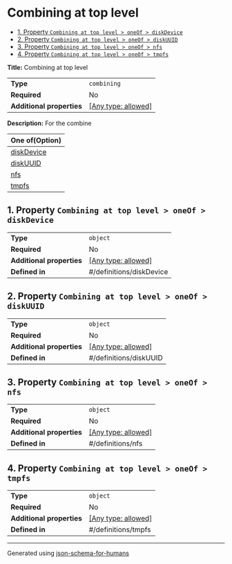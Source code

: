 # Combining at top level

- [1. Property `Combining at top level > oneOf > diskDevice`](#oneOf_i0-665f6930)
- [2. Property `Combining at top level > oneOf > diskUUID`](#oneOf_i1-665f6931)
- [3. Property `Combining at top level > oneOf > nfs`](#oneOf_i2-665f6932)
- [4. Property `Combining at top level > oneOf > tmpfs`](#oneOf_i3-665f6933)

**Title:** Combining at top level

|                           |                                                                           |
| ------------------------- | ------------------------------------------------------------------------- |
| **Type**                  | `combining`                                                               |
| **Required**              | No                                                                        |
| **Additional properties** | [[Any type: allowed]](# "Additional Properties of any type are allowed.") |

**Description:** For the combine

| One of(Option)                   |
| -------------------------------- |
| [diskDevice](#oneOf_i0-665f6930) |
| [diskUUID](#oneOf_i1-665f6931)   |
| [nfs](#oneOf_i2-665f6932)        |
| [tmpfs](#oneOf_i3-665f6933)      |

## <a name="oneOf_i0-665f6930"></a>1. Property `Combining at top level > oneOf > diskDevice`

|                           |                                                                           |
| ------------------------- | ------------------------------------------------------------------------- |
| **Type**                  | `object`                                                                  |
| **Required**              | No                                                                        |
| **Additional properties** | [[Any type: allowed]](# "Additional Properties of any type are allowed.") |
| **Defined in**            | #/definitions/diskDevice                                                  |

## <a name="oneOf_i1-665f6931"></a>2. Property `Combining at top level > oneOf > diskUUID`

|                           |                                                                           |
| ------------------------- | ------------------------------------------------------------------------- |
| **Type**                  | `object`                                                                  |
| **Required**              | No                                                                        |
| **Additional properties** | [[Any type: allowed]](# "Additional Properties of any type are allowed.") |
| **Defined in**            | #/definitions/diskUUID                                                    |

## <a name="oneOf_i2-665f6932"></a>3. Property `Combining at top level > oneOf > nfs`

|                           |                                                                           |
| ------------------------- | ------------------------------------------------------------------------- |
| **Type**                  | `object`                                                                  |
| **Required**              | No                                                                        |
| **Additional properties** | [[Any type: allowed]](# "Additional Properties of any type are allowed.") |
| **Defined in**            | #/definitions/nfs                                                         |

## <a name="oneOf_i3-665f6933"></a>4. Property `Combining at top level > oneOf > tmpfs`

|                           |                                                                           |
| ------------------------- | ------------------------------------------------------------------------- |
| **Type**                  | `object`                                                                  |
| **Required**              | No                                                                        |
| **Additional properties** | [[Any type: allowed]](# "Additional Properties of any type are allowed.") |
| **Defined in**            | #/definitions/tmpfs                                                       |

----------------------------------------------------------------------------------------------------------------------------
Generated using [json-schema-for-humans](https://github.com/coveooss/json-schema-for-humans)
